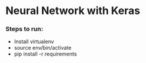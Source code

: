 #  Neural Network with Keras

### Steps to run:

- Install virtualenv
- source env/bin/activate
- pip install -r requirements
